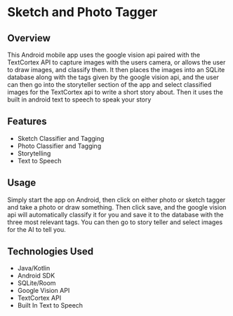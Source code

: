 # Sketch and Photo Tagger

## Overview
This Android mobile app uses the google vision api paired with the TextCortex API to capture images with the users camera, or allows the user to draw images,
and classify them. It then places the images into an SQLite database along with the tags given by the google vision api, and
the user can then go into the storyteller section of the app and select classified images for the TextCortex api to write a short story about. Then it uses the built
in android text to speech to speak your story


## Features
- Sketch Classifier and Tagging
- Photo Classifier and Tagging
- Storytelling
- Text to Speech

## Usage
Simply start the app on Android, then click on either photo or sketch tagger and take a photo or draw something. Then click save, and the
google vision api will automatically classify it for you and save it to the database with the three most relevant tags. You can then 
go to story teller and select images for the AI to tell you.

## Technologies Used
- Java/Kotlin
- Android SDK
- SQLite/Room
- Google Vision API
- TextCortex API
- Built In Text to Speech 


